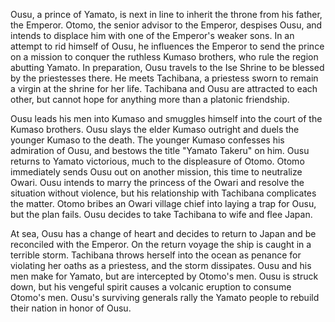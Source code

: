 <!-- The Birth of Japan (1959) -->

Ousu, a prince of Yamato, is next in line to inherit the throne from his father, the Emperor. Otomo, the senior advisor to the Emperor, despises Ousu, and intends to displace him with one of the Emperor's weaker sons. In an attempt to rid himself of Ousu, he influences the Emperor to send the prince on a mission to conquer the ruthless Kumaso brothers, who rule the region abutting Yamato. In preparation, Ousu travels to the Ise Shrine to be blessed by the priestesses there. He meets Tachibana, a priestess sworn to remain a virgin at the shrine for her life. Tachibana and Ousu are attracted to each other, but cannot hope for anything more than a platonic friendship.

Ousu leads his men into Kumaso and smuggles himself into the court of the Kumaso brothers. Ousu slays the elder Kumaso outright and duels the younger Kumaso to the death. The younger Kumaso confesses his admiration of Ousu, and bestows the title "Yamato Takeru" on him. Ousu returns to Yamato victorious, much to the displeasure of Otomo. Otomo immediately sends Ousu out on another mission, this time to neutralize Owari. Ousu intends to marry the princess of the Owari and resolve the situation without violence, but his relationship with Tachibana complicates the matter. Otomo bribes an Owari village chief into laying a trap for Ousu, but the plan fails. Ousu decides to take Tachibana to wife and flee Japan.

At sea, Ousu has a change of heart and decides to return to Japan and be reconciled with the Emperor. On the return voyage the ship is caught in a terrible storm. Tachibana throws herself into the ocean as penance for violating her oaths as a priestess, and the storm dissipates. Ousu and his men make for Yamato, but are intercepted by Otomo's men. Ousu is struck down, but his vengeful spirit causes a volcanic eruption to consume Otomo's men. Ousu's surviving generals rally the Yamato people to rebuild their nation in honor of Ousu.